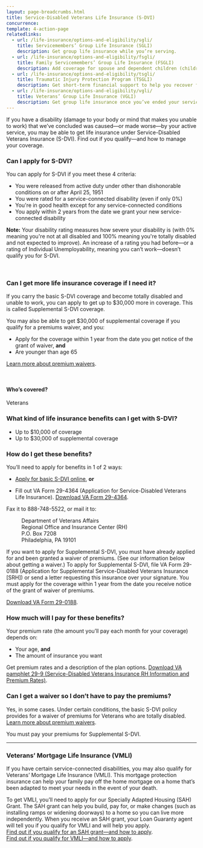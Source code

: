 ```yaml
---
layout: page-breadcrumbs.html
title: Service-Disabled Veterans Life Insurance (S-DVI)
concurrence: 
template: 4-action-page
relatedlinks:
  - url: /life-insurance/options-and-eligibility/sgli/
    title: Servicemembers’ Group Life Insurance (SGLI)
    description: Get group life insurance while you’re serving.
  - url: /life-insurance/options-and-eligibility/fsgli/
    title: Family Servicemembers’ Group Life Insurance (FSGLI)
    description: Add coverage for spouse and dependent children (children who rely on you for financial support).
  - url: /life-insurance/options-and-eligibility/tsgli/
    title: Traumatic Injury Protection Program (TSGLI)
    description: Get short-term financial support to help you recover from a severe injury. 
  - url: /life-insurance/options-and-eligibility/vgli/
    title: Veterans’ Group Life Insurance (VGLI)
    description: Get group life insurance once you’ve ended your service. 
---
```


<div class="va-introtext">

If you have a disability (damage to your body or mind that makes you unable to work) that we’ve concluded was caused—or made worse—by your active service, you may be able to get life insurance under Service-Disabled Veterans Insurance (S-DVI). Find out if you qualify—and how to manage your coverage.

</div>

<div class="feature">

### Can I apply for S-DVI? 

You can apply for S-DVI if you meet these 4 criteria:

- You were released from active duty under other than dishonorable conditions on or after April 25, 1951
- You were rated for a service-connected disability (even if only 0%)
- You're in good health except for any service-connected conditions
- You apply within 2 years from the date we grant your new service-connected disability

**Note:** Your disability rating measures how severe your disability is (with 0% meaning you're not at all disabled and 100% meaning you're totally disabled and not expected to improve). An increase of a rating you had before—or a rating of Individual Unemployability, meaning you can’t work—doesn’t qualify you for S-DVI.

<br>

### Can I get more life insurance coverage if I need it? 

If you carry the basic S-DVI coverage and become totally disabled and unable to work, you can apply to get up to $30,000 more in coverage. This is called Supplemental S-DVI coverage.

You may also be able to get $30,000 of supplemental coverage if you qualify for a premiums waiver, and you:
- Apply for the coverage within 1 year from the date you get notice of the grant of waiver, **and**
- Are younger than age 65

[Learn more about premium waivers](/life-insurance/disabled-and-terminally-ill#waiver).

<br>

#### Who’s covered?

Veterans

</div>

### What kind of life insurance benefits can I get with S-DVI?

- Up to $10,000 of coverage
- Up to $30,000 of supplemental coverage

### How do I get these benefits?

You’ll need to apply for benefits in 1 of 2 ways:

 - [Apply for basic S-DVI online](https://www.insurance.va.gov/portal/), **or**

 - Fill out VA Form 29-4364 (Application for Service-Disabled Veterans Life Insurance). [Download VA Form 29-4364](http://benefits.va.gov/INSURANCE/forms/29-4364.pdf).
 
 Fax it to 888-748-5522, or mail it to: 

<dl class="va-address-block">
<dd>Department of Veterans Affairs</dd>
<dd>Regional Office and Insurance Center (RH)</dd>
<dd>P.O. Box 7208</dd>
<dd>Philadelphia, PA 19101</dd>
</dl> 

If you want to apply for Supplemental S-DVI, you must have already applied for and been granted a waiver of premiums. (See our information below about getting a waiver.) To apply for Supplemental S-DVI, file VA Form 29-0188 (Application for Supplemental Service-Disabled Veterans Insurance [SRH]) or send a letter requesting this insurance over your signature. You must apply for the coverage within 1 year from the date you receive notice of the grant of waiver of premiums.

[Download VA Form 29-0188](http://benefits.va.gov/INSURANCE/forms/29-0188.pdf).

### How much will I pay for these benefits?

Your premium rate (the amount you’ll pay each month for your coverage) depends on:
-	Your age, **and**
-	The amount of insurance you want

Get premium rates and a description of the plan options. [Download VA pamphlet 29-9 (Service-Disabled Veterans Insurance RH Information and Premium Rates)](http://benefits.va.gov/INSURANCE/forms/29-9.htm).

### Can I get a waiver so I don’t have to pay the premiums? 

Yes, in some cases. Under certain conditions, the basic S-DVI policy provides for a waiver of premiums for Veterans who are totally disabled. [Learn more about premium waivers](/life-insurance/disabled-and-terminally-ill#waiver).

You must pay your premiums for Supplemental S-DVI.

-------------

### Veterans’ Mortgage Life Insurance (VMLI)

If you have certain service-connected disabilities, you may also qualify for Veterans’ Mortgage Life Insurance (VMLI). This mortgage protection insurance can help your family pay off the home mortgage on a home that’s been adapted to meet your needs in the event of your death.

To get VMLI, you’ll need to apply for our Specially Adapted Housing (SAH) Grant. The SAH grant can help you build, pay for, or make changes (such as installing ramps or widening doorways) to a home so you can live more independently. When you receive an SAH grant, your Loan Guaranty agent will tell you if you qualify for VMLI and will help you apply. <br>
[Find out if you qualify for an SAH grant—and how to apply](http://www.benefits.va.gov/homeloans/adaptedhousing.asp). <br>
[Find out if you qualify for VMLI—and how to apply](http://www.benefits.va.gov/insurance/vmli.asp).
